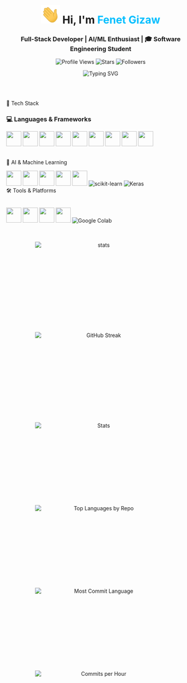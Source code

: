 
<h1 align="center">
  <img src="https://raw.githubusercontent.com/ABSphreak/ABSphreak/master/gifs/Hi.gif" width="50" alt="Waving Hand" /> 
  Hi, I'm <span style="color:#00bfff;">Fenet Gizaw</span>
</h1>
<h3 align="center">
 Full-Stack Developer | AI/ML Enthusiast | 🎓 Software Engineering Student
</h3>
<p align="center">


  <img src="https://komarev.com/ghpvc/?username=Fenet254&label=Profile%20Views&color=0e75b6&style=for-the-badge" alt="Profile Views"/>
  <img src="https://img.shields.io/github/stars/Fenet254?label=Stars&logo=github&color=yellow&style=for-the-badge" alt="Stars"/>
  <img src="https://img.shields.io/github/followers/Fenet254?label=Followers&logo=github&style=for-the-badge&color=brightgreen" alt="Followers"/>
</p>

<p align="center">
  <img src="https://readme-typing-svg.herokuapp.com?size=22&color=36BCF7&center=true&vCenter=true&width=600&lines=Building+Web+Apps;Solving+AI+Problems;Open-Source+Contributor;" alt="Typing SVG" />
</p>
<br>
<br>

 🚀 Tech Stack 

### 💻 Languages & Frameworks 
<p>  
  <img src="https://cdn.jsdelivr.net/gh/devicons/devicon/icons/html5/html5-original.svg" width="40" height="40"/>  
  <img src="https://cdn.jsdelivr.net/gh/devicons/devicon/icons/css3/css3-original.svg" width="40" height="40"/>  
  <img src="https://cdn.jsdelivr.net/gh/devicons/devicon/icons/javascript/javascript-original.svg" width="40" height="40"/>  
  <img src="https://cdn.jsdelivr.net/gh/devicons/devicon/icons/react/react-original.svg" width="40" height="40"/>  
  <img src="https://cdn.jsdelivr.net/gh/devicons/devicon/icons/nodejs/nodejs-original.svg" width="40" height="40"/>  
  <img src="https://cdn.jsdelivr.net/gh/devicons/devicon/icons/express/express-original.svg" width="40" height="40"/>  
  <img src="https://cdn.jsdelivr.net/gh/devicons/devicon/icons/mysql/mysql-original.svg" width="40" height="40"/>  
  <img src="https://cdn.jsdelivr.net/gh/devicons/devicon/icons/mongodb/mongodb-original.svg" width="40" height="40"/>  
  <img src="https://cdn.jsdelivr.net/gh/devicons/devicon/icons/cplusplus/cplusplus-original.svg" width="40" height="40"/>  
</p>  
<br>
 🤖 AI & Machine Learning  
<p>  
  <img src="https://cdn.jsdelivr.net/gh/devicons/devicon/icons/python/python-original.svg" width="40" height="40"/>  
  <img src="https://cdn.jsdelivr.net/gh/devicons/devicon/icons/tensorflow/tensorflow-original.svg" width="40" height="40"/>  
  <img src="https://cdn.jsdelivr.net/gh/devicons/devicon/icons/pytorch/pytorch-original.svg" width="40" height="40"/>  
  <img src="https://cdn.jsdelivr.net/gh/devicons/devicon/icons/numpy/numpy-original.svg" width="40" height="40"/>  
  <img src="https://cdn.jsdelivr.net/gh/devicons/devicon/icons/pandas/pandas-original.svg" width="40" height="40"/>  
  <img src="https://raw.githubusercontent.com/simple-icons/simple-icons/develop/icons/scikitlearn.svg" alt="scikit-learn" width="50" height="50"/>
  <img src="https://raw.githubusercontent.com/simple-icons/simple-icons/develop/icons/keras.svg" alt="Keras" width="50" height="50"/>
  <br>
🛠 Tools & Platforms  
  <br>
  <br>
<p> 
  <img src="https://cdn.jsdelivr.net/gh/devicons/devicon/icons/git/git-original.svg" width="40" height="40"/>  
  <img src="https://cdn.jsdelivr.net/gh/devicons/devicon/icons/github/github-original.svg" width="40" height="40"/>  
  <img src="https://cdn.jsdelivr.net/gh/devicons/devicon/icons/vscode/vscode-original.svg" width="40" height="40"/>  
  <img src="https://cdn.jsdelivr.net/gh/devicons/devicon/icons/figma/figma-original.svg" width="40" height="40"/>  
  <img src="https://raw.githubusercontent.com/simple-icons/simple-icons/develop/icons/googlecolab.svg" alt="Google Colab" width="50" height="50"/>
</p>
<br>
<br>
<div align="center">
<div style="display: flex; justify-content: center; flex-wrap: wrap; ">
  <img src="https://github-readme-stats.vercel.app/api?username=Fenet254&show_icons=true&theme=radical" alt="stats" style="width: 350px; height: 240px; object-fit: contain;" />
<img src="https://github-readme-streak-stats-eight.vercel.app?user=Fenet254&theme=radical" alt="GitHub Streak" style="width: 350px; height: 240px; object-fit: contain;" />
</div>
  <div style="display: flex; justify-content: center; flex-wrap: wrap;">
    <img src="https://github-profile-summary-cards.vercel.app/api/cards/stats?username=Fenet254&theme=radical" alt="Stats" style="width: 350px; height: 220px; object-fit: contain;" />
    <img src="https://github-profile-summary-cards.vercel.app/api/cards/repos-per-language?username=Fenet254&theme=radical" alt="Top Languages by Repo" style="width: 350px; height: 220px; object-fit: contain;" />
  </div>
  <div style="display: flex; justify-content: center; flex-wrap: wrap; ">
    <img src="https://github-profile-summary-cards.vercel.app/api/cards/most-commit-language?username=Fenet254&theme=radical" alt="Most Commit Language" style="width: 350px; height: 220px; object-fit: contain;" />
    <img src="https://github-profile-summary-cards.vercel.app/api/cards/productive-time?username=Fenet254&theme=radical" alt="Commits per Hour" style="width: 350px; height: 220px; object-fit: contain;" />
  </div>
</div>


<br>
<br>
<br>
<br>
<br>
  <div style="margin-top: 8000px; margin-bottom: 40px;">
    <img src="https://github-readme-activity-graph.vercel.app/graph?username=Fenet254&theme=github-dark" alt="Activity Graph" style="max-width: 100%; border-radius: 10px;" />
  </div>
</div>
<br>
<br>
<br>

<br>
<p align="center">
  <span style="font-size:30px; background: linear-gradient(90deg, #4F46E5, #9333EA); -webkit-background-clip: text; color: transparent;">
    📫 Connect with Me 
  </span>
  <br>
  <br align="center" >
  <img src="https://readme-typing-svg.herokuapp.com?font=Montserrat&size=28&duration=2500&pause=500&color=4F46E5&width=500&lines=LinkedIn:+fenet-gizaw-b47003341;Gmail:+simbani011@gmail.com;GitHub:+Fenet254;Twitter:+Fenet_GizaW;Dev.to:+scat_tuni;Stack+Overflow:+fenet-gizaw;Medium:+scat_;LeetCode:+tuni_scat;HackerRank:+simbani011;Kaggle:+simbani;Reddit:+Jolly_Smoke_7671;Devpost:+simbani011;CodePen:+Tina-T-the-sans;freeCodeCamp:+tuni_;Behance:+tina-t-the-sans;Dribbble:+simbani011;ProductHunt:+scat_tuni;Discord:+scat_tuni" alt="Typing usernames one by one" />
</p>


<p align="center">
  <a href="https://www.linkedin.com/in/fenet-gizaw-b47003341" target="_blank">
    <img src="https://img.icons8.com/color/48/000000/linkedin.png" width="40" height="40" alt="LinkedIn"/>
  </a>
  <a href="mailto:simbani011@gmail.com">
    <img src="https://img.icons8.com/color/48/000000/gmail.png" width="40" height="40" alt="Gmail"/>
  </a>
  <a href="https://github.com/Fenet254" target="_blank">
    <img src="https://img.icons8.com/ios-glyphs/60/000000/github.png" width="40" height="40" alt="GitHub"/>
  </a>
  <a href="https://twitter.com/Fenet_GizaW" target="_blank">
    <img src="https://img.icons8.com/color/48/000000/twitter--v1.png" width="40" height="40" alt="Twitter"/>
  </a>
  <a href="https://dev.to/scat_tuni" target="_blank">
    <img src="https://cdn.jsdelivr.net/npm/simple-icons@v8/icons/devdotto.svg" width="40" height="40" alt="Dev.to"/>
  </a>
  <a href="https://stackoverflow.com/users/31347350/fenet-gizaw" target="_blank">
    <img src="https://img.icons8.com/color/48/000000/stackoverflow.png" width="40" height="40" alt="Stack Overflow"/>
  </a>
  <a href="https://medium.com/@scat_" target="_blank">
    <img src="https://img.icons8.com/color/48/000000/medium-logo.png" width="40" height="40" alt="Medium"/>
  </a>
  <a href="https://leetcode.com/u/tuni_scat/" target="_blank">
    <img src="https://img.icons8.com/external-tal-revivo-color-tal-revivo/24/000000/external-level-up-your-coding-skills-and-quickly-land-a-job-logo-color-tal-revivo.png" width="40" height="40" alt="LeetCode"/>
  </a>
  <a href="https://www.hackerrank.com/profile/simbani011" target="_blank">
    <img src="https://img.icons8.com/external-tal-revivo-color-tal-revivo/24/000000/external-hackerrank-is-a-technology-company-that-focuses-on-competitive-programming-logo-color-tal-revivo.png" width="40" height="40" alt="HackerRank"/>
  </a>
  <a href="https://www.kaggle.com/simbani" target="_blank">
    <img src="https://img.icons8.com/windows/32/000000/kaggle.png" width="40" height="40" alt="Kaggle"/>
  </a>
  <a href="https://www.reddit.com/user/Jolly_Smoke_7671" target="_blank">
    <img src="https://img.icons8.com/color/48/000000/reddit.png" width="40" height="40" alt="Reddit"/>
  </a>
  <a href="https://devpost.com/simbani011?ref_content=user-portfolio&ref_feature=portfolio&ref_medium=global-nav" target="_blank">
    <img src="https://img.icons8.com/color/48/000000/devpost.png" width="40" height="40" alt="Devpost"/>
  </a>
  <a href="https://codepen.io/Tina-T-the-sans" target="_blank">
    <img src="https://img.icons8.com/ios/50/000000/codepen.png" width="40" height="40" alt="CodePen"/>
  </a>
  <a href="https://www.freecodecamp.org/tuni_" target="_blank">
    <img src="https://cdn.simpleicons.org/freecodecamp/0A0A23" width="40" height="40" alt="freeCodeCamp"/>
  </a>
  <a href="https://www.behance.net/tina-t-the-sans" target="_blank">
    <img src="https://img.icons8.com/color/48/000000/behance.png" width="40" height="40" alt="Behance"/>
  </a>
  <a href="https://dribbble.com/simbani011" target="_blank">
    <img src="https://img.icons8.com/color/48/000000/dribbble.png" width="40" height="40" alt="Dribbble"/>
  </a>
  <a href="https://www.producthunt.com/@scat_tuni" target="_blank">
    <img src="https://cdn.simpleicons.org/producthunt/DA552F" width="40" height="40" alt="Product Hunt"/>
  </a>
  <a href="https://discord.com/users/scat_tuni" target="_blank">
    <img src="https://img.icons8.com/color/48/000000/discord--v2.png" width="40" height="40" alt="Discord"/>
  </a>
</p>

